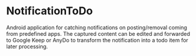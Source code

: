 
# NotificationToDo

Android application for catching notifications on posting/removal coming from predefined apps. The captured content can be edited and forwarded to Google Keep or AnyDo to transform the notification into a todo item for later processing.
